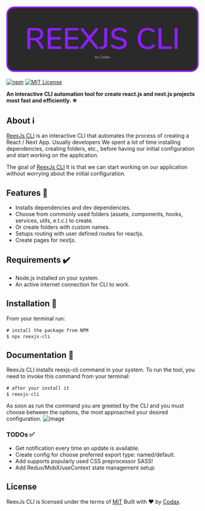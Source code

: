 <h1>
    <a href="https://www.npmjs.com/package/reexjs-cli" target="_blank">
      <img alt="ReexJs logo" src="https://github.com/a12989x/reexjs-cli/blob/main/docs/images/logo.png?raw=true" align="center" />
    </a>
</h1>

[![npm](https://img.shields.io/npm/v/reexjs-cli?style=flat&logo=appveyor)](https://www.npmjs.com/package/reexjs-cli)
[![MIT License](https://img.shields.io/apm/l/atomic-design-ui.svg?style=flat&logo=appveyor)](https://github.com/tterb/atomic-design-ui/blob/master/LICENSEs)

**An interactive CLI automation tool for create react.js and next.js projects most fast and efficiently. ⚛️**

## About ℹ️

[ReexJs CLI](https://github.com/a12989x/reexjs-cli) is an interactive CLI that automates the process of creating a React / Next App.
Usually developers We spent a lot of time installing dependencies, creating folders, etc., before having our initial configuration and start working on the application.

The goal of [ReexJs CLI](https://github.com/a12989x/reexjs-cli) It is that we can start working on our application without worrying about the initial configuration.

## Features 🎉

-   Installs dependencies and dev dependencies.
-   Choose from commonly used folders (assets, components, hooks, services, utils, e.t.c.) to create.
-   Or create folders with custom names.
-   Setups routing with user defined routes for reactjs.
-   Create pages for nextjs.

## Requirements ✔️

-   Node.js installed on your system.
-   An active internet connection for CLI to work.

## Installation 🚀

From your terminal run:

```shell
# install the package from NPM
$ npx reexjs-cli
```

## Documentation 📘

ReexJs CLI installs reexjs-cli command in your system. To run the tool, you need to invoke this command from your terminal:

```shell
# after your install it
$ reexjs-cli
```

As soon as run the command you are greeted by the CLI and you must choose between the options, the most approached your desired configuration.
![image]()

### TODOs ✅

-   Get notification every time an update is available.
-   Create config for choose preferred export type: named/default.
-   Add supports popularly used CSS preprocessor SASS!
-   Add Redux/MobX/useContext state management setup

## License

ReexJs CLI is licensed under the terms of [MIT](https://choosealicense.com/licenses/mit/)
Built with ❤️ by [Codax](https://github.com/a12989x).
